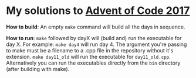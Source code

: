 # My solutions to [Advent of Code 2017](http://adventofcode.com/2017)

**How to build**: An empty `make` command will build all the days in sequence.

**How to run**: `make` followed by dayX will (build and) run the executable for day X. For example: `make day4` will run day 4. The argument you're passing to make must be a filename to a .cpp file in the repository without it's extension. `make day11_old` will run the executable for `day11_old.cpp`. Alternatively you can run the executables directly from the `bin` directory (after building with make).
